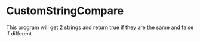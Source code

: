 # CustomStringCompare
This program will get 2 strings and return true if they are the same and false if different

